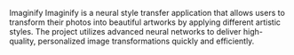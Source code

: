 Imaginify
Imaginify is a neural style transfer application that allows users to transform their photos into beautiful artworks by applying different artistic styles. The project utilizes advanced neural networks to deliver high-quality, personalized image transformations quickly and efficiently.
